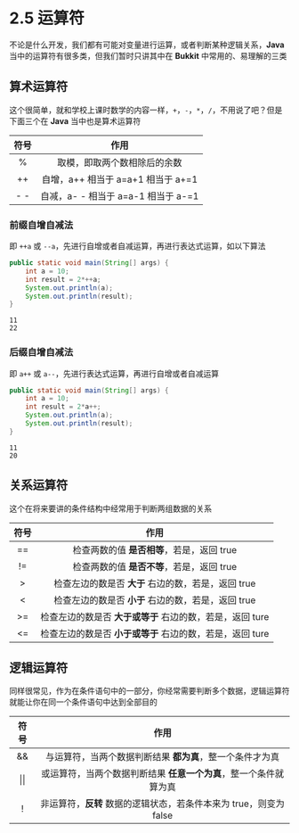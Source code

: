 # 2.5 运算符

不论是什么开发，我们都有可能对变量进行运算，或者判断某种逻辑关系，**Java** 当中的运算符有很多类，但我们暂时只讲其中在 **Bukkit** 中常用的、易理解的三类

## 算术运算符

这个很简单，就和学校上课时数学的内容一样，`+`，`-`，`*`，`/`，不用说了吧？但是下面三个在 **Java** 当中也是算术运算符

**符号**|**作用**
:-:|:-:
%|取模，即取两个数相除后的余数
++|自增，a++ 相当于 a=a+1 相当于 a+=1
\- -|自减，a- - 相当于 a=a-1 相当于 a-=1

### 前缀自增自减法

即 `++a` 或 `--a`，先进行自增或者自减运算，再进行表达式运算，如以下算法

```java
public static void main(String[] args) {
    int a = 10;
    int result = 2*++a;
    System.out.println(a);
    System.out.println(result);
}
```

```控制台输出
11
22
```

### 后缀自增自减法

即 `a++` 或 `a--`，先进行表达式运算，再进行自增或者自减运算

```java
public static void main(String[] args) {
    int a = 10;
    int result = 2*a++;
    System.out.println(a);
    System.out.println(result);
}
```

```控制台输出
11
20
```

## 关系运算符

这个在将来要讲的条件结构中经常用于判断两组数据的关系

**符号**|**作用**
:-:|:-:
==|检查两数的值 **是否相等**，若是，返回 true
!=|检查两数的值 **是否不等**，若是，返回 true
\>|检查左边的数是否 **大于** 右边的数，若是，返回 true
<|检查左边的数是否 **小于** 右边的数，若是，返回 true
\>=|检查左边的数是否 **大于或等于** 右边的数，若是，返回 ture
<=|检查左边的数是否 **小于或等于** 右边的数，若是，返回 ture

## 逻辑运算符

同样很常见，作为在条件语句中的一部分，你经常需要判断多个数据，逻辑运算符就能让你在同一个条件语句中达到全部目的

**符号**|**作用**
:-:|:-:
&&|与运算符，当两个数据判断结果 **都为真**，整一个条件才为真
\|\||或运算符，当两个数据判断结果 **任意一个为真**，整一个条件就算为真
!|非运算符，**反转** 数据的逻辑状态，若条件本来为 true，则变为 false
